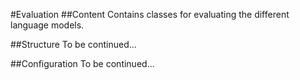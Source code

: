 #Evaluation
##Content
Contains classes for evaluating the different language models.

##Structure
To be continued...

##Configuration
To be continued...
